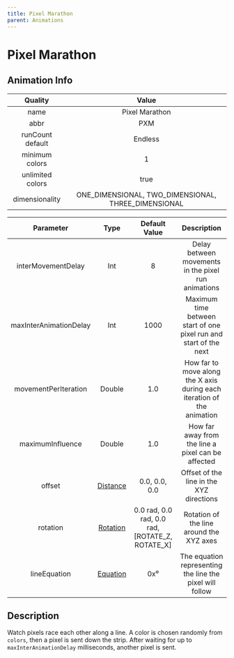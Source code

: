 ```yaml
---
title: Pixel Marathon
parent: Animations
---
```


<!-- THIS FILE IS AUTOMATICALLY GENERATED -->
<!-- MAKE CHANGES TO THE AnimationInfo INSTANCE ASSOCIATED WITH THIS ANIMATION -->

# Pixel Marathon

## Animation Info

|Quality|Value|
|:-:|:-:|
|name|Pixel Marathon|
|abbr|PXM|
|runCount default|Endless|
|minimum colors|1|
|unlimited colors|true|
|dimensionality|ONE_DIMENSIONAL, TWO_DIMENSIONAL, THREE_DIMENSIONAL|

|Parameter|Type|Default Value|Description|
|:-:|:-:|:-:|:-:|
|interMovementDelay|Int|8|Delay between movements in the pixel run animations|
|maxInterAnimationDelay|Int|1000|Maximum time between start of one pixel run and start of the next|
|movementPerIteration|Double|1.0|How far to move along the X axis during each iteration of the animation|
|maximumInfluence|Double|1.0|How far away from the line a pixel can be affected|
|offset|[Distance](/core/new-animations.html#distance)|0.0, 0.0, 0.0|Offset of the line in the XYZ directions|
|rotation|[Rotation](/core/new-animations.html#rotation)|0.0 rad, 0.0 rad, 0.0 rad, [ROTATE_Z, ROTATE_X]|Rotation of the line around the XYZ axes|
|lineEquation|[Equation](/core/new-animations.html#equation)|0x⁰|The equation representing the line the pixel will follow|

## Description
Watch pixels race each other along a line.
A color is chosen randomly from `colors`, then a pixel is sent down the strip.
After waiting for up to `maxInterAnimationDelay` milliseconds, another pixel is sent.

